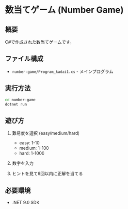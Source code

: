 # 数当てゲーム (Number Game)

## 概要
C#で作成された数当てゲームです。

## ファイル構成
- `number-game/Program_kadai1.cs` - メインプログラム


## 実行方法
```bash
cd number-game
dotnet run
```

## 遊び方
1. 難易度を選択 (easy/medium/hard)
   - easy: 1-10
   - medium: 1-100  
   - hard: 1-1000

2. 数字を入力
3. ヒントを見て6回以内に正解を当てる

## 必要環境
- .NET 9.0 SDK